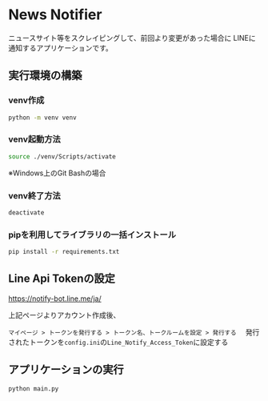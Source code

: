 # News Notifier

ニュースサイト等をスクレイピングして、前回より変更があった場合に
LINEに通知するアプリケーションです。

## 実行環境の構築
### venv作成
~~~bash
python -m venv venv
~~~

### venv起動方法 
~~~bash
source ./venv/Scripts/activate
~~~
※Windows上のGit Bashの場合

### venv終了方法
~~~bash
deactivate
~~~
### pipを利用してライブラリの一括インストール
~~~bash
pip install -r requirements.txt
~~~

## Line Api Tokenの設定
https://notify-bot.line.me/ja/  

上記ページよりアカウント作成後、

`マイページ > トークンを発行する > トークン名、トークルームを設定 > 発行する  `
発行されたトークンを`config.ini`の`Line_Notify_Access_Token`に設定する


## アプリケーションの実行
~~~bash
python main.py
~~~